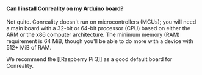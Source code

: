 #### Can I install Conreality on my Arduino board?

Not quite. Conreality doesn't run on microcontrollers (MCUs); you will need
a main board with a 32-bit or 64-bit processor (CPU) based on either the ARM
or the x86 computer architecture. The minimum memory (RAM) requirement is
64 MiB, though you'll be able to do more with a device with 512+ MiB of RAM.

We recommend the [[Raspberry Pi 3]] as a good default board for Conreality.
